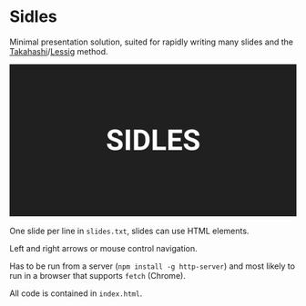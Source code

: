 # Sidles
Minimal presentation solution, suited for rapidly writing many slides and the [Takahashi](https://en.wikipedia.org/wiki/Takahashi_method)/[Lessig](http://presentationzen.blogs.com/presentationzen/2005/10/the_lessig_meth.html) method.

![Example](https://raw.githubusercontent.com/thank-etc-ok/sidles/master/example.gif)

One slide per line in `slides.txt`, slides can use HTML elements.

Left and right arrows or mouse control navigation.

Has to be run from a server (`npm install -g http-server`) and most likely to run in a browser that supports `fetch` (Chrome).

All code is contained in `index.html`.
